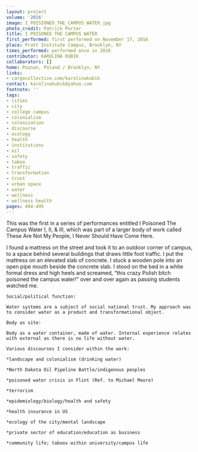 ```yaml
---
layout: project
volume: '2016'
image: I_POISIONED_THE_CAMPUS_WATER.jpg
photo_credit: Patrick Porter
title: I POISONED THE CAMPUS WATER
first_performed: first performed on November 17, 2016
place: Pratt Institute Campus, Brooklyn, NY
times_performed: performed once in 2016
contributor: KAROLINA KUBIK
collaborators: []
home: Poznan, Poland / Brooklyn, NY
links:
- cargocollective.com/karolinakubik
contact: karolinakubik@yahoo.com
footnote: ''
tags:
- cities
- city
- college campus
- colonialism
- colonization
- discourse
- ecology
- health
- institutions
- oil
- safety
- taboo
- traffic
- transformation
- trust
- urban space
- water
- wellness
- wellness health
pages: 494-495
---
```


This was the first in a series of performances entitled I Poisoned The Campus Water I, II, & III, which was part of a larger body of work called These Are Not My People, I Never Should Have Come Here.

I found a mattress on the street and took it to an outdoor corner of campus, to a space behind several buildings that draws little foot traffic. I put the mattress on an elevated slab of concrete. I stuck a wooden pole into an open pipe mouth beside the concrete slab. I stood on the bed in a white formal dress and high heels and screamed, “this crazy Polish bitch poisoned the campus water!” over and over again as passing students watched me.

	Social/political function: 

	Water systems are a subject of social national trust. My approach was to consider water as a product and transformational object.

	Body as site: 

	Body as a water container, made of water. Internal experience relates with external as there is no life without water. 

	Various discourses I consider within the work:

	*landscape and colonialism (drinking water)

	*North Dakota Oil Pipeline Battle/indigenous peoples

	*poisoned water crisis in Flint (Ref. to Michael Moore)

	*terrorism

	*epidemiology/biology/health and safety

	*health insurance in US

	*ecology of the city/mental landscape

	*private sector of education/education as business

	*community life; taboos within university/campus life
